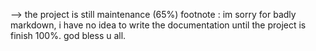 --> the project is still maintenance (65%) footnote : im sorry for badly markdown, i have no idea to write the documentation until the project is finish 100%. god bless u all.
